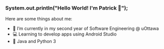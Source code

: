 ### System.out.println("Hello World! I'm Patrick 👋");

Here are some things about me:

- 🏫 I’m currently in my second year of Software Engineering @ uOttawa
- 💻 Learning to develop apps using Android Studio
- 💬 Java and Python 3

